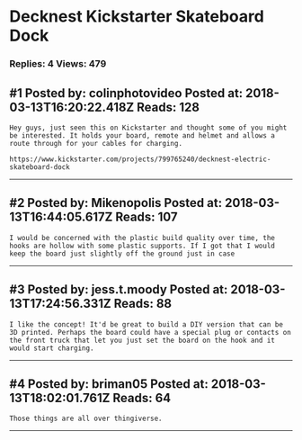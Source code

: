 # Decknest Kickstarter Skateboard Dock

### Replies: 4 Views: 479

## \#1 Posted by: colinphotovideo Posted at: 2018-03-13T16:20:22.418Z Reads: 128

```
Hey guys, just seen this on Kickstarter and thought some of you might be interested. It holds your board, remote and helmet and allows a route through for your cables for charging.

https://www.kickstarter.com/projects/799765240/decknest-electric-skateboard-dock
```

---
## \#2 Posted by: Mikenopolis Posted at: 2018-03-13T16:44:05.617Z Reads: 107

```
I would be concerned with the plastic build quality over time, the hooks are hollow with some plastic supports. If I got that I would keep the board just slightly off the ground just in case
```

---
## \#3 Posted by: jess.t.moody Posted at: 2018-03-13T17:24:56.331Z Reads: 88

```
I like the concept! It'd be great to build a DIY version that can be 3D printed. Perhaps the board could have a special plug or contacts on the front truck that let you just set the board on the hook and it would start charging.
```

---
## \#4 Posted by: briman05 Posted at: 2018-03-13T18:02:01.761Z Reads: 64

```
Those things are all over thingiverse.
```

---
